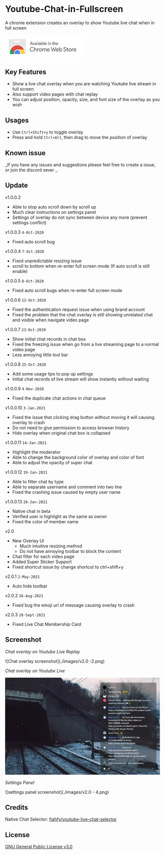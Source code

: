 # Youtube-Chat-in-Fullscreen

A chrome extension creates an overlay to show Youtube live chat when in full screen

<a href="https://chrome.google.com/webstore/detail/youtube-chat-in-fullscree/kmhclnjhlejdjlkgeebolkigafpaijkp"><img width='250' src="./images/ChromeWebStore_Badge_v2_496x150.png"/></a>

## Key Features

-   Show a live chat overlay when you are watching Youtube live stream in full screen
-   Also support video pages with chat replay
-   You can adjust position, opacity, size, and font size of the overlay as you wish

## Usages

-   Use `Ctrl+Shift+y` to toggle overlay
-   Press and hold `Ctrl+Alt`, then drag to move the position of overlay

## Known issue

_If you have any issues and suggestions please feel free to create a issue, or join the discord sever _

## Update

v1.0.0.2

-   Able to stop auto scroll down by scroll up
-   Much clear instructions on settings panel
-   Settings of overlay do not sync between device any more (prevent settings conflict)

v1.0.0.3 `4-Oct-2020`

-   Fixed auto scroll bug

v1.0.0.4 `7-Oct-2020`

-   Fixed unpredictable resizing issue
-   scroll to bottom when re-enter full screen mode (If auto scroll is still enable)

v1.0.0.5 `8-Oct-2020`

-   Fixed auto scroll bugs when re-enter full screen mode

v1.0.0.6 `12-Oct-2020`

-   Fixed the authentication request issue when using brand account
-   Fixed the problem that the chat overlay is still showing unrelated chat and visible when navigate video page

v1.0.0.7 `23-Oct-2020`

-   Show initial chat records in chat box
-   Fixed the freezing issue when go from a live streaming page to a normal video page
-   Less annoying little tool bar

v1.0.0.8 `25-Oct-2020`

-   Add some usage tips to pop up settings
-   Initial chat records of live stream will show instantly without waiting

v1.0.0.9 `4-Nov-2020`

-   Fixed the duplicate chat actions in chat queue

v1.0.0.10 `3-Jan-2021`

-   Fixed the issue that clicking drag button without moving it will causing overlay to crash
-   Do not need to give permission to access browser history
-   Hide overlay when original chat box is collapsed

v1.0.0.11 `14-Jan-2021`

-   Highlight the moderator
-   Able to change the background color of overlay and color of font
-   Able to adjust the opacity of super chat

v1.0.0.12 `19-Jan-2021`

-   Able to filter chat by type
-   Able to separate username and comment into two line
-   Fixed the crashing issue caused by empty user name

v1.0.0.13 `26-Jan-2021`

-   Native chat in beta
-   Verified user is highlight as the same as owner
-   Fixed the color of member name

v2.0

-   New Overlay UI
    -   Much intuitive resizing method
    -   Do not have annoying toolbar to block the content
-   Chat filter for each video page
-   Added Super Sticker Support
-   Fixed shortcut issue by change shortcut to ctrl+shift+y

v2.0.1 `2-May-2021`

-   Auto hide toolbar

v2.0.2 `26-Aug-2021`

-   Fixed bug the emoji url of message causing overlay to crash

v2.0.3 `28-Sept-2021`

-   Fixed Live Chat Membership Card

## Screenshot

_Chat overlay on Youtube Live Replay_

![Chat overlay screenshot](./images/v2.0 -2.png)

_Chat overlay on Youtube Live_

![Chat overlay screenshot](./images/v2.0c.png)

_Settings Panel_

![settings panel screenshot](./images/v2.0 - 4.png)

## Credits

Native Chat Selector: [fiahfy/youtube-live-chat-selector](https://github.com/fiahfy/youtube-live-chat-selector)

## License

<a href="/LICENSE">GNU General Public License v3.0</a>

